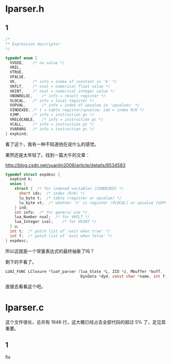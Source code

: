 
# lparser.h

## 1

```C
/*
** Expression descriptor
*/

typedef enum {
  VVOID,	/* no value */
  VNIL,
  VTRUE,
  VFALSE,
  VK,		/* info = index of constant in 'k' */
  VKFLT,	/* nval = numerical float value */
  VKINT,	/* nval = numerical integer value */
  VNONRELOC,	/* info = result register */
  VLOCAL,	/* info = local register */
  VUPVAL,       /* info = index of upvalue in 'upvalues' */
  VINDEXED,	/* t = table register/upvalue; idx = index R/K */
  VJMP,		/* info = instruction pc */
  VRELOCABLE,	/* info = instruction pc */
  VCALL,	/* info = instruction pc */
  VVARARG	/* info = instruction pc */
} expkind;
```

看了这个，我有一种不知道他在说什么的感觉。

果然还是太年轻了。找到一篇大牛的文章：

http://blog.csdn.net/yuanlin2008/article/details/8534583


```C
typedef struct expdesc {
  expkind k;
  union {
    struct {  /* for indexed variables (VINDEXED) */
      short idx;  /* index (R/K) */
      lu_byte t;  /* table (register or upvalue) */
      lu_byte vt;  /* whether 't' is register (VLOCAL) or upvalue (VUPVAL) */
    } ind;
    int info;  /* for generic use */
    lua_Number nval;  /* for VKFLT */
    lua_Integer ival;    /* for VKINT */
  } u;
  int t;  /* patch list of 'exit when true' */
  int f;  /* patch list of 'exit when false' */
} expdesc;
```

所以这就是一个常量表达式的最终抽象了吗？

剩下的不看了。

```C
LUAI_FUNC LClosure *luaY_parser (lua_State *L, ZIO *z, Mbuffer *buff,
                                 Dyndata *dyd, const char *name, int firstchar);
 ```
 
直接去看看这个吧。


# lparser.c

这个文件很长，总共有 1648 行，这大概已经占去全部代码的超过 5% 了，足见其重要。

## 1

fix
